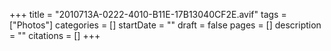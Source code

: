 +++
title = "2010713A-0222-4010-B11E-17B13040CF2E.avif"
tags = ["Photos"]
categories = []
startDate = ""
draft = false
pages = []
description = ""
citations = []
+++
